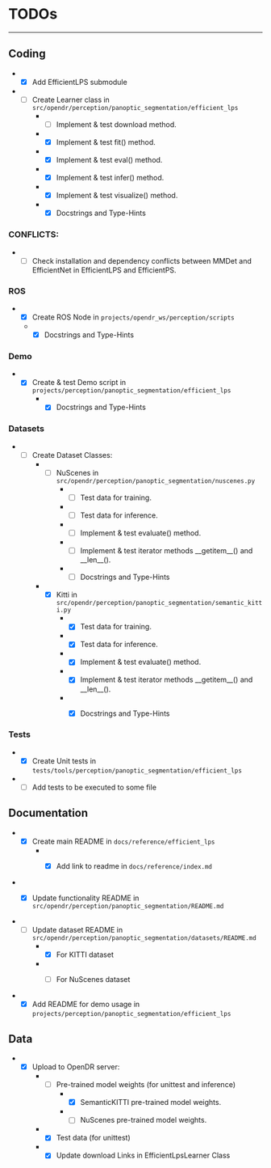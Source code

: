 # TODOs
___
## Coding
- -[X] Add EfficientLPS submodule
- -[ ] Create Learner class in `src/opendr/perception/panoptic_segmentation/efficient_lps`
    - -[ ] Implement & test download method.
    - -[X] Implement & test fit() method.
    - -[X] Implement & test eval() method.
    - -[X] Implement & test infer() method.
    - -[X] Implement & test visualize() method.
    - -[X] Docstrings and Type-Hints
    
### CONFLICTS:
- -[ ] Check installation and dependency conflicts between MMDet and EfficientNet in EfficientLPS and EfficientPS.
### ROS
- -[X] Create ROS Node in `projects/opendr_ws/perception/scripts`
   - -[X] Docstrings and Type-Hints

### Demo 
- -[X] Create & test Demo script in `projects/perception/panoptic_segmentation/efficient_lps`
    - -[X] Docstrings and Type-Hints
    
### Datasets
- -[ ] Create Dataset Classes:
    - -[ ] NuScenes in `src/opendr/perception/panoptic_segmentation/nuscenes.py`
        - -[ ] Test data for training.
        - -[ ] Test data for inference.
        - -[ ] Implement & test evaluate() method.
        - -[ ] Implement & test iterator methods \_\_getitem\_\_() and \_\_len\_\_().
        - -[ ] Docstrings and Type-Hints
        
    - -[X] Kitti in `src/opendr/perception/panoptic_segmentation/semantic_kitti.py`
        - -[X] Test data for training.
        - -[X] Test data for inference.
        - -[X] Implement & test evaluate() method.
        - -[X] Implement & test iterator methods \_\_getitem\_\_() and \_\_len\_\_().
        - -[X] Docstrings and Type-Hints

    
### Tests
- -[X] Create Unit tests in `tests/tools/perception/panoptic_segmentation/efficient_lps`
- -[ ] Add tests to be executed to some file

## Documentation
- -[X] Create main README in `docs/reference/efficient_lps`
    - -[X] Add link to readme in `docs/reference/index.md`
    

- -[X] Update functionality README in `src/opendr/perception/panoptic_segmentation/README.md`
    

- -[ ] Update dataset README in `src/opendr/perception/panoptic_segmentation/datasets/README.md`
    - -[X] For KITTI dataset
    - -[ ] For NuScenes dataset
    

- -[X] Add README for demo usage in `projects/perception/panoptic_segmentation/efficient_lps`

## Data
- -[X] Upload to OpenDR server:
    - -[ ] Pre-trained model weights (for unittest and inference)
        - -[X] SemanticKITTI pre-trained model weights.
        - -[ ] NuScenes pre-trained model weights.
    - -[X] Test data (for unittest)
    - -[X] Update download Links in EfficientLpsLearner Class 